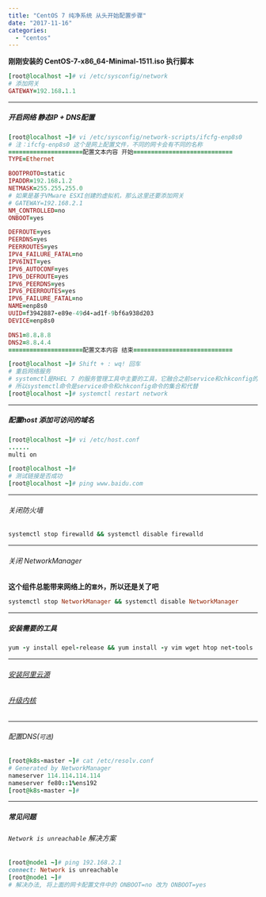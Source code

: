 ```yaml
---
title: "CentOS 7 纯净系统 从头开始配置步骤"
date: "2017-11-16"
categories: 
  - "centos"
---
```


**刚刚安装的 CentOS-7-x86\_64-Minimal-1511.iso 执行脚本**

```ruby
[root@localhost ~]# vi /etc/sysconfig/network
# 添加网关
GATEWAY=192.168.1.1
```

* * *

##### 开启网络 静态IP + DNS配置

```ruby
[root@localhost ~]# vi /etc/sysconfig/network-scripts/ifcfg-enp8s0
# 注：ifcfg-enp8s0 这个是网上配置文件，不同的网卡会有不同的名称
=====================配置文本内容 开始============================
TYPE=Ethernet

BOOTPROTO=static
IPADDR=192.168.1.2
NETMASK=255.255.255.0
# 如果是基于VMware ESXI创建的虚拟机，那么这里还要添加网关
# GATEWAY=192.168.2.1
NM_CONTROLLED=no
ONBOOT=yes

DEFROUTE=yes
PEERDNS=yes
PEERROUTES=yes
IPV4_FAILURE_FATAL=no
IPV6INIT=yes
IPV6_AUTOCONF=yes
IPV6_DEFROUTE=yes
IPV6_PEERDNS=yes
IPV6_PEERROUTES=yes
IPV6_FAILURE_FATAL=no
NAME=enp8s0
UUID=f3942887-e89e-49d4-ad1f-9bf6a938d203
DEVICE=enp8s0

DNS1=8.8.8.8
DNS2=8.8.4.4
=====================配置文本内容 结束============================

[root@localhost ~]# Shift + : wq! 回车
# 重启网络服务
# systemctl是RHEL 7 的服务管理工具中主要的工具，它融合之前service和chkconfig的功能于一体。可以使用它永久性或只在当前会话中启用/禁用服务。
# 所以systemctl命令是service命令和chkconfig命令的集合和代替
[root@localhost ~]# systemctl restart network
```

* * *

##### 配置host 添加可访问的域名

```ruby
[root@localhost ~]# vi /etc/host.conf
......
multi on

[root@localhost ~]#
# 测试链接是否成功
[root@localhost ~]# ping www.baidu.com
```

* * *

###### 关闭防火墙

```ruby
systemctl stop firewalld && systemctl disable firewalld
```

* * *

###### 关闭 NetworkManager

**这个组件总能带来网络上的`意外`，所以还是关了吧**

```ruby
systemctl stop NetworkManager && systemctl disable NetworkManager
```

* * *

##### 安装需要的工具

```ruby
yum -y install epel-release && yum install -y vim wget htop net-tools
```

* * *

###### [安装阿里云源](http://www.dev-share.top/2019/11/06/centos-7-yum-%e9%85%8d%e7%bd%ae%e9%98%bf%e9%87%8c%e4%ba%91%e6%ba%90/ "安装阿里云源")

###### [升级内核](http://www.dev-share.top/2019/07/10/linux-%e7%b3%bb%e7%bb%9f%e5%86%85%e6%a0%b8%e5%8d%87%e7%ba%a7/ "升级内核")

* * *

###### 配置DNS(`可选`)

```ruby
[root@k8s-master ~]# cat /etc/resolv.conf
# Generated by NetworkManager
nameserver 114.114.114.114
nameserver fe80::1%ens192
[root@k8s-master ~]#
```

* * *

##### 常见问题

###### `Network is unreachable` 解决方案

```ruby
[root@node1 ~]# ping 192.168.2.1
connect: Network is unreachable
[root@node1 ~]#
# 解决办法, 将上面的网卡配置文件中的 ONBOOT=no 改为 ONBOOT=yes
```
